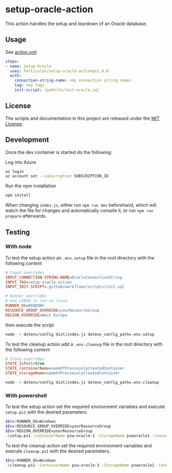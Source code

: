 # setup-oracle-action

This action handles the setup and teardown of an Oracle database.

## Usage

See [action.yml](action.yml)

```yaml
steps:
- name: Setup Oracle
  uses: Particular/setup-oracle-action@v1.0.0
  with:
    connection-string-name: <my connection string name>
    tag: <my tag>
    init-script: /path/to/init-oracle.sql
```

## License

The scripts and documentation in this project are released under the [MIT License](LICENSE).

## Development

Once the dev container is started do the following:

Log into Azure

```bash
az login
az account set --subscription SUBSCRIPTION_ID
```

Run the npm installation

```bash
npm install
```

When changing `index.js`, either run `npm run dev` beforehand, which will watch the file for changes and automatically compile it, or run `npm run prepare` afterwards.

## Testing

### With node

To test the setup action an `.env.setup` file in the root directory with the following content

```ini
# Input overrides
INPUT_CONNECTION-STRING-NAME=OracleConnectionString
INPUT_TAG=setup-oracle-action
INPUT_INIT-SCRIPT=.github/workflows/scripts/init.sql

# Runner overrides
# Use LINUX to run on linux
RUNNER_OS=WINDOWS
RESOURCE_GROUP_OVERRIDE=yourResourceGroup
REGION_OVERRIDE=West Europe
```

then execute the script 

```bash
node -r dotenv/config dist/index.js dotenv_config_path=.env.setup
```

To test the cleanup action add a `.env.cleanup` file in the root directory with the following content

```ini
# State overrides
STATE_IsPost=true
STATE_containerName=nameOfPreviouslyCreatedContainer
STATE_storageName=nameOfPreviouslyCreatedContainer
```

```bash
node -r dotenv/config dist/index.js dotenv_config_path=.env.cleanup
```

### With powershell

To test the setup action set the required environment variables and execute `setup.ps1` with the desired parameters.

```bash
$Env:RUNNER_OS=Windows
$Env:RESOURCE_GROUP_OVERRIDE=yourResourceGroup
$Env:REGION_OVERRIDE=yourResourceGroup
.\setup.ps1 -ContainerName psw-oracle-1 -StorageName psworacle1 -ConnectionStringName OracleConnectionString -Tag setup-oracle-action -$InitScript .github/workflows/scripts/init.sql
```

To test the cleanup action set the required environment variables and execute `cleanup.ps1` with the desired parameters.

```bash
$Env:RUNNER_OS=Windows
.\cleanup.ps1 -ContainerName psw-oracle-1 -StorageName psworacle1 -ConnectionStringName OracleConnectionString -Tag setup-oracle-action -$InitScript .github/workflows/scripts/init.sql
```